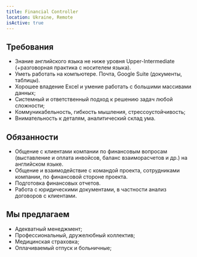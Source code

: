 ```yaml
---
title: Financial Controller
location: Ukraine, Remote
isActive: true
---
```

## **Требования**

* Знание английского языка не ниже уровня Upper-Intermediate (+разговорная практика с носителем языка).
* Уметь работать на компьютере. Почта, Google Suite (документы, таблицы).
* Хорошее владение Excel и умение работать с большими массивами данных;
* Системный и ответственный подход к решению задач любой сложности;
* Коммуникабельность, гибкость мышления, стрессоустойчивость;
* Внимательность к деталям, аналитический склад ума.

## **Обязанности**

* Общение с клиентами компании по финансовым вопросам (выставление и оплата инвойсов, баланс взаиморасчетов и др.) на английском языке.
* Общение и взаимодействие с командой проекта, сотрудниками компании, по финансовой стороне проекта.
* Подготовка финансовых отчетов.
* Работа с юридическими документами, в частности анализ договоров с клиентами.

## **Мы предлагаем**

* Адекватный менеджмент;
* Профессиональный, дружелюбный коллектив;
* Медицинская страховка;
* Оплачиваемый отпуск и больничные;